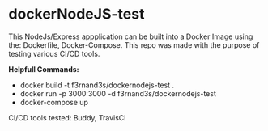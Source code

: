 # dockerNodeJS-test
This NodeJs/Express appplication can be built into a Docker Image using the: Dockerfile, Docker-Compose.
This repo was made with the purpose of testing various CI/CD tools.

**Helpfull Commands:**
* docker build -t f3rnand3s/dockernodejs-test .
* docker run -p 3000:3000 -d f3rnand3s/dockernodejs-test
* docker-compose up

CI/CD tools tested: 
Buddy, TravisCI
